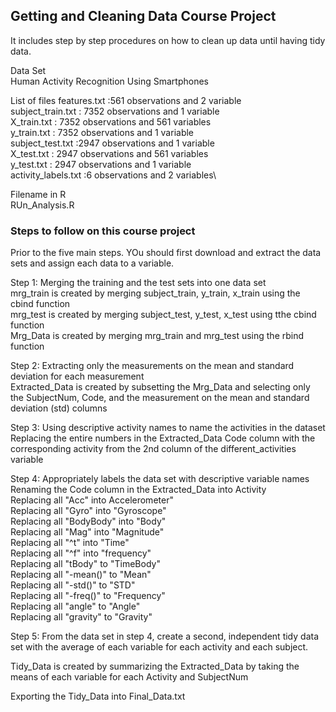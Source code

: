 ## **Getting and Cleaning Data Course Project**

It includes step by step procedures on how to clean up data until having tidy data.

Data Set\
Human Activity Recognition Using Smartphones 

List of files
features.txt :561 observations and 2 variable\
subject_train.txt : 7352 observations and 1 variable\
X_train.txt : 7352 observations and 561 variables\
y_train.txt : 7352 observations and 1 variable\
subject_test.txt :2947 observations and  1 variable\
X_test.txt : 2947 observations and 561 variables\
y_test.txt : 2947 observations and 1 variable\
activity_labels.txt :6 observations and 2 variables\

Filename in R\
RUn_Analysis.R

### **Steps to follow on this course project**

Prior to the five main steps. YOu should first download and extract the data sets and assign each data to a variable.

Step 1: Merging the training and the test sets into one data set\
mrg_train is created by merging subject_train, y_train, x_train using the cbind function\
mrg_test is created by merging subject_test, y_test, x_test using tthe cbind function\
Mrg_Data is created by merging mrg_train and mrg_test using the rbind function 

Step 2: Extracting  only the measurements on the mean and standard deviation for each measurement\
Extracted_Data is created by subsetting the Mrg_Data and selecting only the SubjectNum, Code, and the measurement on the mean and standard deviation (std) columns 

Step 3:  Using descriptive activity names to name the activities in the dataset\
Replacing the entire numbers in the Extracted_Data Code column with the corresponding activity from the 2nd column of the different_activities variable

Step 4: Appropriately labels the data set with descriptive variable names\
Renaming the Code column in the  Extracted_Data into Activity\
Replacing all "Acc" into Accelerometer"\
Replacing all "Gyro" into "Gyroscope"\
Replacing all "BodyBody" into "Body"\
Replacing all "Mag" into "Magnitude"\
Replacing all "^t" into "Time"\
Replacing all "^f" into "frequency"\
Replacing all "tBody" to "TimeBody"\
Replacing all "-mean()" to "Mean"\
Replacing all "-std()" to "STD"\
Replacing all "-freq()" to "Frequency"\
Replacing all "angle" to "Angle"\
Replacing all "gravity" to "Gravity"

Step 5: From the data set in step 4, create a second, independent tidy data set with the average of each variable for each activity and each subject.

Tidy_Data is created by summarizing the Extracted_Data by taking the means of each variable for each Activity and SubjectNum 

Exporting the Tidy_Data into Final_Data.txt   






